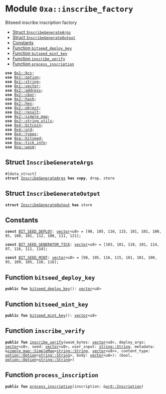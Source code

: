 
<a name="0xa_inscribe_factory"></a>

# Module `0xa::inscribe_factory`

Bitseed inscribe inscription factory


-  [Struct `InscribeGenerateArgs`](#0xa_inscribe_factory_InscribeGenerateArgs)
-  [Struct `InscribeGenerateOutput`](#0xa_inscribe_factory_InscribeGenerateOutput)
-  [Constants](#@Constants_0)
-  [Function `bitseed_deploy_key`](#0xa_inscribe_factory_bitseed_deploy_key)
-  [Function `bitseed_mint_key`](#0xa_inscribe_factory_bitseed_mint_key)
-  [Function `inscribe_verify`](#0xa_inscribe_factory_inscribe_verify)
-  [Function `process_inscription`](#0xa_inscribe_factory_process_inscription)


<pre><code><b>use</b> <a href="">0x1::bcs</a>;
<b>use</b> <a href="">0x1::option</a>;
<b>use</b> <a href="">0x1::string</a>;
<b>use</b> <a href="">0x1::vector</a>;
<b>use</b> <a href="">0x2::address</a>;
<b>use</b> <a href="">0x2::cbor</a>;
<b>use</b> <a href="">0x2::hash</a>;
<b>use</b> <a href="">0x2::hex</a>;
<b>use</b> <a href="">0x2::object</a>;
<b>use</b> <a href="">0x2::result</a>;
<b>use</b> <a href="">0x2::simple_map</a>;
<b>use</b> <a href="">0x2::string_utils</a>;
<b>use</b> <a href="">0x4::bitcoin</a>;
<b>use</b> <a href="">0x4::ord</a>;
<b>use</b> <a href="">0x4::types</a>;
<b>use</b> <a href="bitseed.md#0xa_bitseed">0xa::bitseed</a>;
<b>use</b> <a href="tick_info.md#0xa_tick_info">0xa::tick_info</a>;
<b>use</b> <a href="wasm.md#0xa_wasm">0xa::wasm</a>;
</code></pre>



<a name="0xa_inscribe_factory_InscribeGenerateArgs"></a>

## Struct `InscribeGenerateArgs`



<pre><code>#[data_struct]
<b>struct</b> <a href="inscribe_factory.md#0xa_inscribe_factory_InscribeGenerateArgs">InscribeGenerateArgs</a> <b>has</b> <b>copy</b>, drop, store
</code></pre>



<a name="0xa_inscribe_factory_InscribeGenerateOutput"></a>

## Struct `InscribeGenerateOutput`



<pre><code><b>struct</b> <a href="inscribe_factory.md#0xa_inscribe_factory_InscribeGenerateOutput">InscribeGenerateOutput</a> <b>has</b> store
</code></pre>



<a name="@Constants_0"></a>

## Constants


<a name="0xa_inscribe_factory_BIT_SEED_DEPLOY"></a>



<pre><code><b>const</b> <a href="inscribe_factory.md#0xa_inscribe_factory_BIT_SEED_DEPLOY">BIT_SEED_DEPLOY</a>: <a href="">vector</a>&lt;u8&gt; = [98, 105, 116, 115, 101, 101, 100, 95, 100, 101, 112, 108, 111, 121];
</code></pre>



<a name="0xa_inscribe_factory_BIT_SEED_GENERATOR_TICK"></a>



<pre><code><b>const</b> <a href="inscribe_factory.md#0xa_inscribe_factory_BIT_SEED_GENERATOR_TICK">BIT_SEED_GENERATOR_TICK</a>: <a href="">vector</a>&lt;u8&gt; = [103, 101, 110, 101, 114, 97, 116, 111, 114];
</code></pre>



<a name="0xa_inscribe_factory_BIT_SEED_MINT"></a>



<pre><code><b>const</b> <a href="inscribe_factory.md#0xa_inscribe_factory_BIT_SEED_MINT">BIT_SEED_MINT</a>: <a href="">vector</a>&lt;u8&gt; = [98, 105, 116, 115, 101, 101, 100, 95, 109, 105, 110, 116];
</code></pre>



<a name="0xa_inscribe_factory_bitseed_deploy_key"></a>

## Function `bitseed_deploy_key`



<pre><code><b>public</b> <b>fun</b> <a href="inscribe_factory.md#0xa_inscribe_factory_bitseed_deploy_key">bitseed_deploy_key</a>(): <a href="">vector</a>&lt;u8&gt;
</code></pre>



<a name="0xa_inscribe_factory_bitseed_mint_key"></a>

## Function `bitseed_mint_key`



<pre><code><b>public</b> <b>fun</b> <a href="inscribe_factory.md#0xa_inscribe_factory_bitseed_mint_key">bitseed_mint_key</a>(): <a href="">vector</a>&lt;u8&gt;
</code></pre>



<a name="0xa_inscribe_factory_inscribe_verify"></a>

## Function `inscribe_verify`



<pre><code><b>public</b> <b>fun</b> <a href="inscribe_factory.md#0xa_inscribe_factory_inscribe_verify">inscribe_verify</a>(wasm_bytes: <a href="">vector</a>&lt;u8&gt;, deploy_args: <a href="">vector</a>&lt;u8&gt;, seed: <a href="">vector</a>&lt;u8&gt;, user_input: <a href="_String">string::String</a>, metadata: &<a href="_SimpleMap">simple_map::SimpleMap</a>&lt;<a href="_String">string::String</a>, <a href="">vector</a>&lt;u8&gt;&gt;, content_type: <a href="_Option">option::Option</a>&lt;<a href="_String">string::String</a>&gt;, body: <a href="">vector</a>&lt;u8&gt;): (bool, <a href="_Option">option::Option</a>&lt;<a href="_String">string::String</a>&gt;)
</code></pre>



<a name="0xa_inscribe_factory_process_inscription"></a>

## Function `process_inscription`



<pre><code><b>public</b> <b>fun</b> <a href="inscribe_factory.md#0xa_inscribe_factory_process_inscription">process_inscription</a>(inscription: &<a href="_Inscription">ord::Inscription</a>)
</code></pre>
